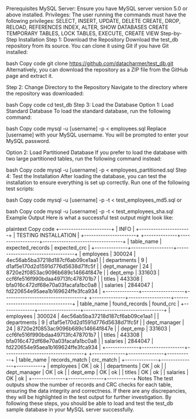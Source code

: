 Prerequisites
MySQL Server: Ensure you have MySQL server version 5.0 or above installed.
Privileges: The user running the commands must have the following privileges:
SELECT, INSERT, UPDATE, DELETE
CREATE, DROP, RELOAD, REFERENCES
INDEX, ALTER, SHOW DATABASES
CREATE TEMPORARY TABLES, LOCK TABLES, EXECUTE, CREATE VIEW
Step-by-Step Installation
Step 1: Download the Repository
Download the test_db repository from its source. You can clone it using Git if you have Git installed:

bash
Copy code
git clone https://github.com/datacharmer/test_db.git
Alternatively, you can download the repository as a ZIP file from the GitHub page and extract it.

Step 2: Change Directory to the Repository
Navigate to the directory where the repository was downloaded:

bash
Copy code
cd test_db
Step 3: Load the Database
Option 1: Load Standard Database
To load the standard database, run the following command:

bash
Copy code
mysql -u [username] -p < employees.sql
Replace [username] with your MySQL username. You will be prompted to enter your MySQL password.

Option 2: Load Partitioned Database
If you prefer to load the database with two large partitioned tables, run the following command instead:

bash
Copy code
mysql -u [username] -p < employees_partitioned.sql
Step 4: Test the Installation
After loading the database, you can test the installation to ensure everything is set up correctly. Run one of the following test scripts:

bash
Copy code
mysql -u [username] -p -t < test_employees_md5.sql
or

bash
Copy code
mysql -u [username] -p -t < test_employees_sha.sql
Example Output
Here is what a successful test output might look like:

plaintext
Copy code
+----------------------+
| INFO                 |
+----------------------+
| TESTING INSTALLATION |
+----------------------+
+--------------+------------------+----------------------------------+
| table_name   | expected_records | expected_crc                     |
+--------------+------------------+----------------------------------+
| employees    |           300024 | 4ec56ab5ba37218d187cf6ab09ce1aa1 |
| departments  |                9 | d1af5e170d2d1591d776d5638d71fc5f |
| dept_manager |               24 | 8720e2f0853ac9096b689c14664f847e |
| dept_emp     |           331603 | ccf6fe516f990bdaa49713fc478701b7 |
| titles       |           443308 | bfa016c472df68e70a03facafa1bc0a8 |
| salaries     |          2844047 | fd220654e95aea1b169624ffe3fca934 |
+--------------+------------------+----------------------------------+
+--------------+------------------+----------------------------------+
| table_name   | found_records    | found_crc                        |
+--------------+------------------+----------------------------------+
| employees    |           300024 | 4ec56ab5ba37218d187cf6ab09ce1aa1 |
| departments  |                9 | d1af5e170d2d1591d776d5638d71fc5f |
| dept_manager |               24 | 8720e2f0853ac9096b689c14664f847e |
| dept_emp     |           331603 | ccf6fe516f990bdaa49713fc478701b7 |
| titles       |           443308 | bfa016c472df68e70a03facafa1bc0a8 |
| salaries     |          2844047 | fd220654e95aea1b169624ffe3fca934 |
+--------------+------------------+----------------------------------+
+--------------+---------------+-----------+
| table_name   | records_match | crc_match |
+--------------+---------------+-----------+
| employees    | OK            | ok        |
| departments  | OK            | ok        |
| dept_manager | OK            | ok        |
| dept_emp     | OK            | ok        |
| titles       | OK            | ok        |
| salaries     | OK            | ok        |
+--------------+---------------+-----------+
Notes
The test outputs show the number of records and CRC checks for each table, ensuring the data integrity and correctness.
If there are any discrepancies, they will be highlighted in the test output for further investigation.
By following these steps, you should be able to load and test the test_db sample database in your MySQL server successfully.
